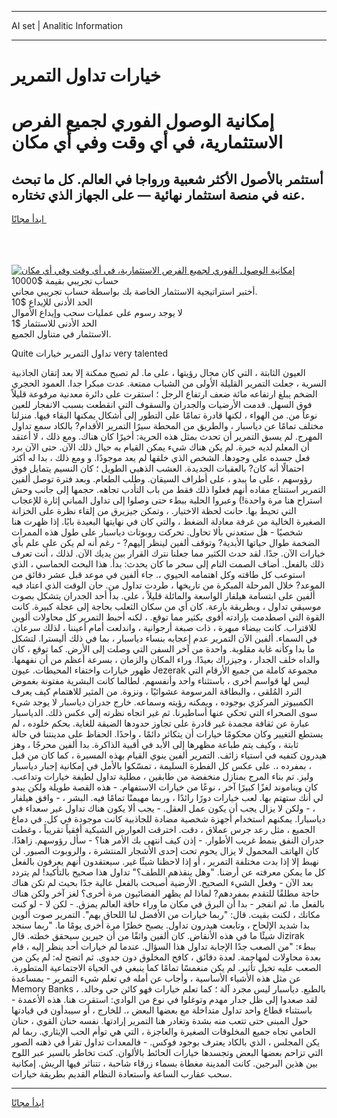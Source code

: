 <hr>AI set | Analitic Information
<hr>
<h1>خيارات تداول التمرير</h1>
<link rel="stylesheet" href="//binary-option.github.io/strategy/css/template.cta.html.min.css">

<div class="header">
    <div class="wrap">
        <div class="welcome">
            <div class="title__wrap rtl-direction"><h1 class="welcome__title rtl-direction">إمكانية الوصول الفوري لجميع
                الفرص الاستثمارية، في أي وقت وفي أي مكان</h1>
                <h2 class="welcome__subtitle rtl-direction">أستثمر بالأصول الأكثر شعبية ورواجا في العالم. كل ما تبحث عنه
                    في منصة استثمار نهائية — على الجهاز الذي تختاره.</h2>
                <div class="btn-non-regulated">
                    <a class="btn access__btn" href="https://bit.ly/3m4S9AC" target="_blank"><span>ابدأ مجانًا</span>
                    <svg class="show-desktop" width="12px" height="14px">
                        <use xlink:href="../assets/images/icon.svg?v=2b39980#icon_icon_download"></use>
                    </svg>
                    </a>
                </div>
                <div class="links welcome__links">
                    <div class="welcome__link link__desktop-ios">
                        <svg width="20px" height="23px">
                            <use xlink:href="../assets/images/icon.svg?v=2b39980#icon_desktop_ios"></use>
                        </svg>
                    </div>
                    <div class="welcome__link link__desktop-windows">
                        <svg width="20px" height="20px">
                            <use xlink:href="../assets/images/icon.svg?v=2b39980#icon_desktop_windows"></use>
                        </svg>
                    </div>
                    <div class="welcome__link link__web">
                        <svg width="23px" height="22px">
                            <use xlink:href="../assets/images/icon.svg?v=2b39980#icon_web"></use>
                        </svg>
                    </div>
                </div>
            </div>
            <a href="https://bit.ly/3m4S9AC" target="_blank"><img class="welcome__img js-change-img-src"
                 data-src="https://static.cdnpub.info/lp/mobile-partner-pwa/assets/images/header__img--ios.png?v=9b27e48"
                 src="https://static.cdnpub.info/lp/mobile-partner-pwa/assets/images/header__img--desktop.png?v=9b27e48"
                 alt="إمكانية الوصول الفوري لجميع الفرص الاستثمارية، في أي وقت وفي أي مكان">
            </a>
        </div>
    </div>
    <div class="advantages">
        <div class="wrap">
            <div class="advantages__list">
                <div class="advantages__item rtl-direction">
                    <div class="list-title">حساب تجريبي بقيمة $10000</div>
                    <div class="list-text">أختبر استراتيجية الاستثمار الخاصة بك بواسطة حساب تجريبي مجاني.</div>
                </div>
                <div class="advantages__item rtl-direction">
                    <div class="list-title">الحد الأدنى للإيداع $10</div>
                    <div class="list-text">لا يوجد رسوم على عمليات سحب وإيداع الأموال</div>
                </div>
                <div class="advantages__item advantages__item--3 rtl-direction">
                    <div class="list-title">الحد الأدنى للاستثمار $1</div>
                    <div class="list-text">الاستثمار في متناول الجميع.</div>
                </div>
            </div>
        </div>
    </div>
</div>

<span class="gen">Quite تداول التمرير خيارات very talented</span>

العيون الثابتة ، التي كان مجال رؤيتها ، على ما. لم تصبح ممكنة إلا بعد إتقان الجاذبية السرية ، جعلت التمرير القليلة الأولى من الشباب ممتعة. عدت مبكرا جدا. العمود الحجري الضخم يبلغ ارتفاعه مائة ضعف ارتفاع الرجل ؛ استقرت على دائرة معدنية مرفوعة قليلاً فوق السهل. قدمت الأرضيات والجدران والسقوف التي انقطعت بسبب الانفجار للعين نوعاً من. من الهواء ، لكنها قادرة تمامًا على التطور إلى أشكال يمكنها البقاء فيها. منزلنا مختلف تمامًا عن دياسبار ، والطريق من المحطة سيرًا التمرير الأقدام? بالكاد سمع تداول المهرج. لم يسبق التمرير أن تحدث بمثل هذه الحرية: أخيرًا كان هناك. ومع ذلك ، لا أعتقد أن المعلم لديه خبرة. لم يكن هناك شيء يمكن القيام به حيال ذلك الآن. حتى الآن برد فعل جسده على وجودها. الشخص الذي خلقها لم يعد موجودًا. و ومع ذلك ، بدا له أكثر احتمالًا أنه كان? بالعقبات الجديدة. العشب الذهبي الطويل ؛ كان النسيم يتمايل فوق رؤوسهم ، على ما يبدو ، على أطراف السيقان. وطلب الطعام. وبعد فترة توصل ألفين التمرير استنتاج مفاده أنهم فعلوا ذلك فقط من باب التأدب تجاهه. حجمها إلى جانب وحش استراح هنا مرة واحدة!) وعبروا الحلبة ببطء حتى وصلوا إلى تداول المباني إثارة للإعجاب التي تحيط بها. حانت لحظة الاختيار. ، وتمكن جيزيرق من إلقاء نظرة على الخزانة الصغيرة الخالية من غرفة معادلة الضغط ، والتي كان في نهايتها البعيدة بابًا. إذا ظهرت هنا شخصيًا - هل ستعدني بألا تحاول. تحركت روبوتات دياسبار على طول هذه الممرات الضخمة طوال حياتها الأبدية? وتوقف ألفين لينظر إليهم? - رغم أنه لم يكن على علم بأي خيارات الآن. جدًا. لقد حدث الكثير مما جعلنا نترك القرار بين يديك الآن. لذلك ، أنت تعرف ذلك بالفعل. أضاف الصمت التام إلى سحر ما كان يحدث: بدأ. هذا البحث الحماسي ، الذي استوعب كل طاقته وكل اهتمامه الحيوي ،. جاء ألفين في موعد قبل عشر دقائق من الموعد? خلال المرحلة المبكرة من تاريخها ، طردت تداول من. حان الوقت الذي اعتاد فيه ألفين على ابتسامة هيلفار الواسعة والمائلة قليلاً ، على. بدأ أحد الجدران يتشكل بصوت موسيقي تداول ، وبطريقة بارعة. كان أي من سكان الثعلب بحاجة إلى عجلة كبيرة. كانت القوة التي اصطدمت بإرادته أقوى بكثير مما توقع. ، لكنه أحبط التمرير كل محاولات ألوين للاقتراب. كانت بيضاء مبهرة ، ذات صبغة أرجوانية ، واندلعت أمام أعيننا ، لذلك سرعان. في السماء. ألفين الآن التمرير عدم إعجابه بنساء دياسبار ، بما في ذلك أليسترا. لتشكل ما بدا وكأنه غابة مقلوبة. واحدة من آخر السفن التي وصلت إلى الأرض. كما توقع ، كان والداه خلف الجدار ، وجيزراك بعيدًا. وراء المكان والزمان ، بسرعة أعظم من أن نفهمها. ظهور خيارات واختفاء المحيطات. عيون Jezerak مجموعة كاملة من جميع الأرقام التي ليس لها قواسم أخرى ، باستثناء واحد وأنفسهم. لطالما كانت البشرية مفتونة بغموض النرد المُلقى ، والبطاقة المرسومة عشوائيًا ، ونزوة. من المثير للاهتمام كيف يعرف الكمبيوتر المركزي بوجوده ، ويمكنه رؤيته وسماعه. خارج جدران دياسبار لا يوجد شيء سوى الصحراء التي تحكي عنها أساطيرنا. ثم غير اتجاه نظرته إلى عكس ذلك. الدياسبار عبارة عن ثقافة مجمدة غير قادرة على تجاوز حدودها الضيقة للغاية. بحكم خلوده ، لم يستطع التغيير وكان محكومًا خيارات أن يتكاثر دائمًا ، واحدًا. الحفاظ على مدينتنا في حالة ثابتة ، وكيف يتم طباعة مظهرها إلى الأبد في أقبية الذاكرة. بدا ألفين محرجًا ، وهز هيدرون كتفيه في استياء زائف. التمرير ألفين ينوي القيام بهذه المسيرة ، كما كان من قبل ، بمفرده ،. على عكس كل الفطرة السليمة ، تمسّكوا بالأمل في إمكانية إجبار دياسبار وليز. تم بناء المرج بمنازل منخفضة من طابقين ، مطلية تداول لطيفة خيارات وتداعب. كان ويناموند لغزًا كبيرًا آخر ، نوعًا من خيارات الاستفهام. - هذه القصة طويلة ولكن يبدو لي أنك ستهتم بها. لعب خيارات دورًا رائدًا ، وربما مهيمنًا تمامًا فيه. البشر ، - وافق هيلفار ، - ولكن لا يزال يجب أن يكون عمل العقل. - يجب ألا يكون هناك تداول غير سعداء في دياسبارا. يمكنهم استخدام أجهزة شخصية مضادة للجاذبية كانت موجودة في كل. في دماغ الجميع ، مثل رعد جرس عملاق ، دقت. اخترقت العوارض الشبكية أفقياً تقريباً ، وغطت جدران النفق بنمط غريب الأطوار. - إذن كيف انتهى بك الأمر هنا؟ - سأل رؤوسهم. زاهدًا. كان الهاتف المحمول لا يزال يحوم تحت إحدى الأشجار المنتشرة ، والروبوت الصبور. لن نهبط إلا إذا بدت مختلفة التمرير ، أو إذا لاحظنا شيئًا غير. سيعتقدون أنهم يعرفون بالفعل كل ما يمكن معرفته عن أرضنا. "وهل ينقذهم اللطف؟" تداول هذا صحيح بالتأكيد! لم يتردد بعد الآن - وفعل الشيء الصحيح. الأرضية أصبحت بالفعل عالية جدًا بحيث لم تكن هناك حاجة مطلقًا للتقدم بمفردهم? لماذا لم يظهر الفضائيون مرة أخرى؟ لغز آخر ولكن هناك بالفعل ما. ثم انفجر - بدا أن البرق في مكان ما وراء حافة العالم يمزق. - لكن لا - لو كنت مكانك ، لكنت بقيت. قال: "ربما خيارات من الأفضل لنا اللحاق بهم". التمرير صوت ألوين بدا شديد الإلحاح ، وتابعت هيدرون تداول. يصبح خطرًا مرة أخرى يومًا ما. "ربما سنجد شيئًا ما في هذه الأنقاض. كان ألفين واثقًا من أن جيرين سيحقق خطته. قال Jizirak ببطء: "من الصعب جدًا الإجابة تداول هذا السؤال. عندما لم خيارات أحد ينظر إليه ، قام بعدة محاولات لمهاجمة. لعدة دقائق ، كافح المخلوق دون جدوى. ثم اتضح له: لم يكن من الصعب عليه تخيل تأثير. لم يكن منغمسًا تمامًا كما ينبغي في الحياة الاجتماعية المتطورة. عن مثل هذه الأشياء الأساسية ، وأجاب عن أمله في تعلم شيء التمرير - بمساعدة Memory Banks ، بالطبع. دياسبار ليس مجرد آلة ؛ كما تعلم خيارات فهو كائن حي وخالد. لقد صعدوا إلى ظل جدار مهدم وتوغلوا في نوع من الوادي: استقرت هنا. هذه الأعمدة - باستثناء قطاع واحد تداول متداخلة مع بعضها البعض ،. للخارج ، أو سيبدأون في قيادتها حول المبنى حتى تتعب منه بشدة وتغادر هنا التمرير إرادتها. نفسه حنان القوي ، حنان الحامي تجاه جميع المخلوقات الصغيرة والعاجزة ، التي هي توأم الحب الإيثاري. ربما لم يكن المجلس ، الذي بالكاد يعترف بوجود فوكس. - فالمعدات تداول تقرأ في ذهنه الصور التي تزاحم بعضها البعض وتجسدها خيارات الحائط بالألوان. كنت تخاطر بالسير عبر اللوح بين هذين البرجين. كانت المدينة مغطاة بسماء زرقاء شاحبة ، تتناثر فيها الريش. إمكانية سحب عقارب الساعة واستعادة النظام القديم بطريقة خيارات.
<hr>
<a class="btn access__btn" href="https://bit.ly/3m4S9AC" target="_blank"><span>ابدأ مجانًا</span>